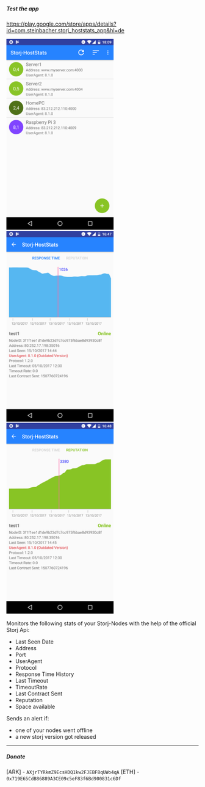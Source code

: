 ##### Test the app
https://play.google.com/store/apps/details?id=com.steinbacher.storj_hoststats_app&hl=de

<img src="https://raw.githubusercontent.com/geckogecko/storj_hoststats_app/master/screenshots/main_screen.png" alt="MainActivity" height="500"/> <img src="https://raw.githubusercontent.com/geckogecko/storj_hoststats_app/master/screenshots/details_response_time.png" alt="DetailActivity_response" height="500"/> <img src="https://raw.githubusercontent.com/geckogecko/storj_hoststats_app/master/screenshots/details_reputation.png" alt="DetailActivity_reputation" height="500"/>


Monitors the following stats of your Storj-Nodes with the help of the official Storj Api:
- Last Seen Date
- Address
- Port
- UserAgent
- Protocol 
- Response Time History
- Last Timeout 
- TimeoutRate
- Last Contract Sent
- Reputation
- Space available

Sends an alert if:

- one of your nodes went offline
- a new storj version got released


---
##### Donate

[ѦRK] - `AXjrTYRkmZ9EcsHDQ1kw2FJEBF8qUWo4qA`
[ETH] - `0x719E65CdB86889A3CE09c5eF83f6Bd900831c6Df`



